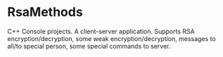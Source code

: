 RsaMethods
=================

C++ Console projects. A client-server application. Supports RSA encryption/decryption, some weak encryption/decryption, messages to all/to special person, some special commands to server.